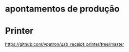 # apontamentos de produção

# Printer

https://github.com/vpatron/usb_receipt_printer/tree/master


